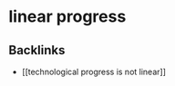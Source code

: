# linear progress



<a id="org2c49541"></a>

## Backlinks

-   [[technological progress is not linear]]
